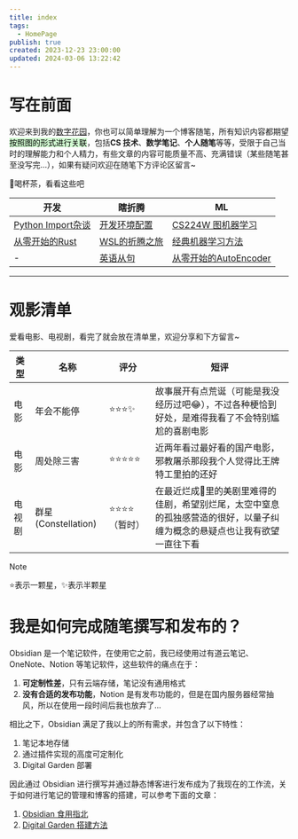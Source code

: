 ```yaml
---
title: index
tags:
  - HomePage
publish: true
created: 2023-12-23 23:00:00
updated: 2024-03-06 13:22:42
---
```


# 写在前面

欢迎来到我的[数字花园](https://www.zhihu.com/question/400660802)，你也可以简单理解为一个博客随笔，所有知识内容都期望<mark style="background: #BBFABBA6;">按照图的形式进行关联</mark>，包括**CS 技术**、**数学笔记**、**个人随笔**等等，受限于自己当时的理解能力和个人精力，有些文章的内容可能质量不高、充满错误（某些随笔甚至没写完...），如果有疑问欢迎在随笔下方评论区留言~

🍵喝杯茶，看看这些吧

| 开发                                        | 瞎折腾                            | ML                                                |
| ------------------------------------------- | --------------------------------- | ------------------------------------------------- |
| [Python Import杂谈](Python%20Import杂谈.md) | [开发环境配置](开发环境配置.md)   | [CS224W 图机器学习](CS224W%20图机器学习.md)       |
| [从零开始的Rust](从零开始的Rust.md)         | [WSL的折腾之旅](WSL的折腾之旅.md) | [经典机器学习方法](经典机器学习方法.md)           |
| -                                           | [英语从句](英语从句.md)           | [从零开始的AutoEncoder](从零开始的AutoEncoder.md) |

---

# 观影清单

爱看电影、电视剧，看完了就会放在清单里，欢迎分享和下方留言~

| 类型   | 名称       | 评分             | 短评                                                                                                                       |
| ------ | ---------- | ---------------- | -------------------------------------------------------------------------------------------------------------------------- |
| 电影   | 年会不能停 | ⭐⭐⭐✨         | 故事展开有点荒诞（可能是我没经历过吧😂），不过各种梗恰到好处，是难得我看了不会特别尴尬的喜剧电影                           |
| 电影   | 周处除三害 | ⭐⭐⭐⭐⭐       | 近两年看过最好看的国产电影，邪教屠杀那段我个人觉得比王牌特工里拍的还好                                                     |
| 电视剧 | 群星(Constellation)       | ⭐⭐⭐⭐（暂时） | 在最近烂成💩里的美剧里难得的佳剧，希望别烂尾，太空中窒息的孤独感营造的很好，以量子纠缠为概念的悬疑点也让我有欲望一直往下看 | 

> [!note]
> ⭐表示一颗星，✨表示半颗星

# 我是如何完成随笔撰写和发布的？

Obsidian 是一个笔记软件，在使用它之前，我已经使用过有道云笔记、OneNote、Notion 等笔记软件，这些软件的痛点在于：

1. **可定制性差**，只有云端存储，笔记没有通用格式
2. **没有合适的发布功能**，Notion 是有发布功能的，但是在国内服务器经常抽风，所以在使用一段时间后我也放弃了...

相比之下，Obsidian 满足了我以上的所有需求，并包含了以下特性：

1. 笔记本地存储
2. 通过插件实现的高度可定制化
3. Digital Garden 部署

因此通过 Obsidian 进行撰写并通过静态博客进行发布成为了我现在的工作流，关于如何进行笔记的管理和博客的搭建，可以参考下面的文章：

1. [Obsidian 食用指北](Obsidian%20食用指北.md)
2. [Digital Garden 搭建方法](Digital%20Garden%20搭建方法.md)